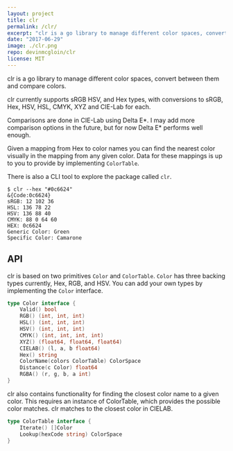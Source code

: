 ```yaml
---
layout: project
title: clr
permalink: /clr/
excerpt: "clr is a go library to manage different color spaces, convert between them and compare colors."
date: "2017-06-29"
image: ./clr.png
repo: devinmcgloin/clr
license: MIT
---
```


clr is a go library to manage different color spaces, convert between them and
compare colors.

clr currently supports sRGB HSV, and Hex types, with conversions to sRGB, Hex, HSV,
HSL, CMYK, XYZ and CIE-Lab for each.

Comparisons are done in CIE-Lab using Delta E\*. I may add more comparison
options in the future, but for now Delta E\* performs well enough.

Given a mapping from Hex to color names you can find the nearest color visually
in the mapping from any given color. Data for these mappings is up to you to
provide by implementing `ColorTable`.

There is also a CLI tool to explore the package called `clr`.

```
$ clr --hex "#0c6624"
&{Code:0c6624}
sRGB: 12 102 36
HSL: 136 78 22
HSV: 136 88 40
CMYK: 88 0 64 60
HEX: 0c6624
Generic Color: Green
Specific Color: Camarone
```

## API

clr is based on two primitives `Color` and `ColorTable`. `Color` has three
backing types currently, Hex, RGB, and HSV. You can add your own types by
implementing the `Color` interface.

```go
type Color interface {
	Valid() bool
	RGB() (int, int, int)
	HSL() (int, int, int)
	HSV() (int, int, int)
	CMYK() (int, int, int, int)
	XYZ() (float64, float64, float64)
	CIELAB() (l, a, b float64)
	Hex() string
	ColorName(colors ColorTable) ColorSpace
	Distance(c Color) float64
	RGBA() (r, g, b, a int)
}
```

clr also contains functionality for finding the closest color name to a given
color. This requires an instance of ColorTable, which provides the possible
color matches. clr matches to the closest color in CIELAB.

```go
type ColorTable interface {
	Iterate() []Color
	Lookup(hexCode string) ColorSpace
}
```
